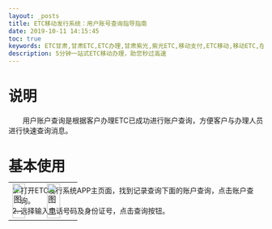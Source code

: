```yaml
---
layout: _posts
title: ETC移动发行系统：用户账号查询指导指南
date: 2019-10-11 14:15:45
toc: true
keywords: ETC甘肃,甘肃ETC,ETC办理,甘肃紫光,紫光ETC,移动支付,ETC移动,移动ETC,在线充值,ETC办理,卡片办理,OBU办理,OBU激活,ETC手持终端,甘肃ETC办理,甘肃ETC发行,移动发行终端,ETC移动发行系统
description: 5分钟一站式ETC移动办理，助您秒过高速
---
```

# 说明
&emsp;&emsp;用户账户查询是根据客户办理ETC已成功进行账户查询，方便客户与办理人员进行快速查询消息。

# 基本使用
1. 打开ETC发行系统APP主页面，找到记录查询下面的账户查询，点击账户查询。
2. 选择输入电话号码及身份证号，点击查询按钮。
<table style = "margin-top:-80px"> 
  <tr>
      <td><img src="/pub-images/pub-images-prcture/problems4.png" width="70%"  alt="图一" /></td>
      <td><img src="/pub-images/pub-images-prcture/problems3.png" width="70%"  alt="图二" /></td>
  </tr>
</table>


